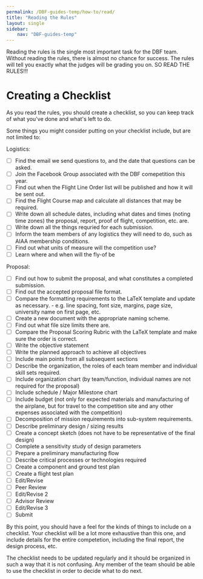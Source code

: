 ```yaml
---
permalink: /DBF-guides-temp/how-to/read/
title: "Reading the Rules"
layout: single
sidebar:
    nav: "DBF-guides-temp"
---
```



Reading the rules is the single most important task for the DBF team.  Without reading the rules, there is almost no chance for success.  The rules will tell you exactly what the judges will be grading you on. SO READ THE RULES!!!

# Creating a Checklist

As you read the rules, you should create a checklist, so you can keep track of what you've done and what's left to do.

Some things you might consider putting on your checklist include, but are not limited to:

Logistics:
- [ ] Find the email we send questions to, and the date that questions can be asked.
- [ ] Join the Facebook Group associated with the DBF comepetition this year.
- [ ] Find out when the Flight Line Order list will be published and how it will be sent out.
- [ ] Find the Flight Course map and calculate all distances that may be required.
- [ ] Write down all schedule dates, including what dates and times (noting time zones) the proposal, report, proof of flight, competition, etc. are.
- [ ] Write down all the things requried for each submission.
- [ ] Inform the team members of any logistics they will need to do, such as AIAA membership conditions.
- [ ] Find out what units of measure will the competition use?
- [ ] Learn where and when will the fly-of be

Proposal:
- [ ] Find out how to submit the proposal, and what constitutes a completed submission.
- [ ] Find out the accepted proposal file format.
- [ ] Compare the formatting requirements to the LaTeX template and update as necessary.
      - e.g. line spacing, font size, margins, page size, university name on first page, etc.
- [ ] Create a new document with the appropriate naming scheme.
- [ ] Find out what file size limits there are.
- [ ] Compare the Proposal Scoring Rubric with the LaTeX template and make sure the order is correct.
- [ ] Write the objective statement
- [ ] Write the planned approach to achieve all objectives
- [ ] Include main points from all subsequent sections
- [ ] Describe the organization, the roles of each team member and individual skill sets required.
- [ ] Include organization chart (by team/function, individual names are not required for the proposal)
- [ ] Include schedule / Major Milestone chart
- [ ] Include budget (not only for expected materials and manufacturing of the airplane, but for travel to the competition site and any other expenses associated with the competition)
- [ ] Decomposition of mission requirements into sub-system requirements.
- [ ] Describe preliminary design / sizing results
- [ ] Create a concept sketch (does not have to be representative of the final design)
- [ ] Complete a sensitivity study of design parameters
- [ ] Prepare a preliminary manufacturing flow
- [ ] Describe critical processes or technologies required
- [ ] Create a component and ground test plan
- [ ] Create a flight test plan
- [ ] Edit/Revise
- [ ] Peer Review
- [ ] Edit/Revise 2
- [ ] Advisor Review
- [ ] Edit/Revise 3
- [ ] Submit

By this point, you should have a feel for the kinds of things to include on a checklist.  Your checklist will be a lot more exhaustive than this one, and include details for the entire competetion, including the final report, the design process, etc.

The checklist needs to be updated regularly and it should be organized in such a way that it is not confusing.  Any member of the team should be able to use the checklist in order to decide what to do next.